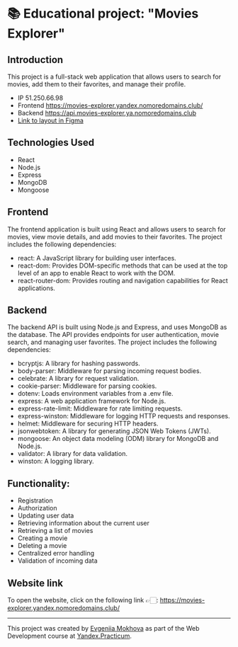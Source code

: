 # 📚 Educational project: "Movies Explorer"

## Introduction
This project is a full-stack web application that allows users to search for movies, add them to their favorites, and manage their profile.

* IP 51.250.66.98
* Frontend https://movies-explorer.yandex.nomoredomains.club/
* Backend https://api.movies-explorer.ya.nomoredomains.club
* [Link to layout in Figma](https://drive.google.com/drive/folders/1OFROUnXZKQvoaR4yGTWd1K7OsoRrQBRe?usp=sharing)

## Technologies Used

- React
- Node.js
- Express
- MongoDB
- Mongoose

## Frontend

The frontend application is built using React and allows users to search for movies, view movie details, and add movies to their favorites. The project includes the following dependencies:

* react: A JavaScript library for building user interfaces.
* react-dom: Provides DOM-specific methods that can be used at the top level of an app to enable React to work with the DOM.
* react-router-dom: Provides routing and navigation capabilities for React applications.

## Backend

The backend API is built using Node.js and Express, and uses MongoDB as the database. The API provides endpoints for user authentication, movie search, and managing user favorites. The project includes the following dependencies:

* bcryptjs: A library for hashing passwords.
* body-parser: Middleware for parsing incoming request bodies.
* celebrate: A library for request validation.
* cookie-parser: Middleware for parsing cookies.
* dotenv: Loads environment variables from a .env file.
* express: A web application framework for Node.js.
* express-rate-limit: Middleware for rate limiting requests.
* express-winston: Middleware for logging HTTP requests and responses.
* helmet: Middleware for securing HTTP headers.
* jsonwebtoken: A library for generating JSON Web Tokens (JWTs).
* mongoose: An object data modeling (ODM) library for MongoDB and Node.js.
* validator: A library for data validation.
* winston: A logging library.

## Functionality:

* Registration
* Authorization
* Updating user data
* Retrieving information about the current user
* Retrieving a list of movies
* Creating a movie
* Deleting a movie
* Centralized error handling
* Validation of incoming data

## Website link
To open the website, click on the following link 👉🏻: https://movies-explorer.yandex.nomoredomains.club/

---

<p>This project was created by <a href="https://github.com/emoxowa">Evgeniia Mokhova</a> as part of the Web Development course at <a href="https://practicum.yandex.ru/web/">Yandex.Practicum</a>.</p>
